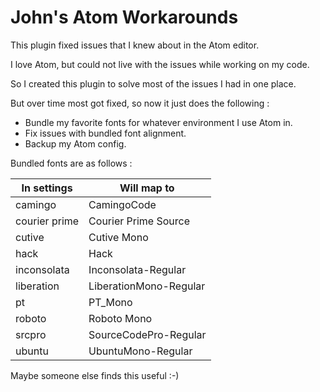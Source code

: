 # John's Atom Workarounds

This plugin fixed issues that I knew about in the Atom editor.

I love Atom, but could not live with the issues while working on my code.

So I created this plugin to solve most of the issues I had in one place.

But over time most got fixed, so now it just does the following :

+ Bundle my favorite fonts for whatever environment I use Atom in.
+ Fix issues with bundled font alignment.
+ Backup my Atom config.

Bundled fonts are as follows :

| In settings | Will map to |
| --- | --- |
|camingo|CamingoCode|
|courier prime|Courier Prime Source|
|cutive|Cutive Mono|
|hack|Hack|
|inconsolata|Inconsolata-Regular|
|liberation|LiberationMono-Regular|
|pt|PT_Mono|
|roboto|Roboto Mono|
|srcpro|SourceCodePro-Regular|
|ubuntu|UbuntuMono-Regular|

Maybe someone else finds this useful :-)
